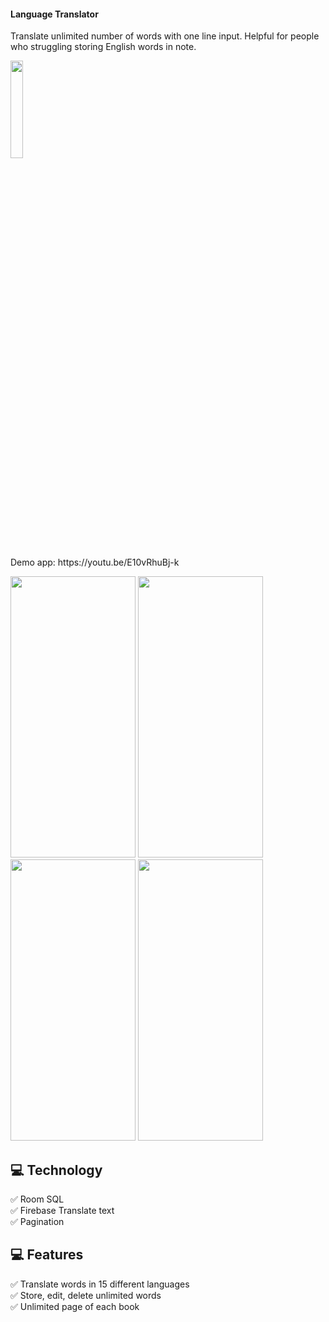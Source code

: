 #### Language Translator
<p>Translate unlimited number of words with one line input. Helpful for people who struggling storing English words in note.</p>
<a href="https://play.google.com/store/apps/details?id=myapptranslate1.my">
  <p><img src="https://cdn.rawgit.com/steverichey/google-play-badge-svg/master/img/en_get.svg" width="20%"></p>
</a>
<p>Demo app: https://youtu.be/E10vRhuBj-k </p>
<p float="left">
  <img src="https://play-lh.googleusercontent.com/JoTdlgicoybiXsAM-weqrf0j3oUn5WPaD2-93Kl5B4QgRXWwpuIVrc1cDBCt74yTnrQ=w2880-h1642-rw" width="200" height = "450" />
  <img src="https://play-lh.googleusercontent.com/JoTdlgicoybiXsAM-weqrf0j3oUn5WPaD2-93Kl5B4QgRXWwpuIVrc1cDBCt74yTnrQ=w2880-h1642-rw" width="200" height = "450" />
  <img src="https://user-images.githubusercontent.com/77295189/221347282-c55238ff-a423-45d3-a729-f907581738e1.jpg" width="200" height = "450" />
  <img src="https://user-images.githubusercontent.com/77295189/221347285-4304c3ef-7c12-4647-953b-f4514e215b2b.jpg" width="200" height = "450"/>
</p>

## 💻 Technology
✅ Room SQL</br>
✅ Firebase Translate text</br>
✅ Pagination</br>

## 💻 Features
✅ Translate words in 15 different languages</br>
✅ Store, edit, delete unlimited words</br>
✅ Unlimited page of each book</br>



